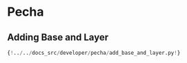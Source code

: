 # Pecha

## Adding Base and Layer

```python
{!../../docs_src/developer/pecha/add_base_and_layer.py!}
```